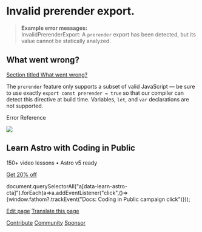 Invalid prerender export.
=========================

> **Example error messages:**  
> InvalidPrerenderExport: A `prerender` export has been detected, but its value cannot be statically analyzed.

What went wrong?
----------------

[Section titled What went wrong?](#what-went-wrong)

The `prerender` feature only supports a subset of valid JavaScript — be sure to use exactly `export const prerender = true` so that our compiler can detect this directive at build time. Variables, `let`, and `var` declarations are not supported.

Error Reference

![](/_astro/CodingInPublic.DpaYu7Qd_5sx41.webp)

Learn Astro with **Coding in Public**
-------------------------------------

150+ video lessons • Astro v5 ready

[Get 20% off](https://learnastro.dev?code=ASTRO_PROMO)

document.querySelectorAll("a\[data-learn-astro-cta\]").forEach(a=>a.addEventListener("click",()=>{window.fathom?.trackEvent("Docs: Coding in Public campaign click")}));

[Edit page](https://github.com/withastro/astro/blob/main/packages/astro/src/core/errors/errors-data.ts) [Translate this page](https://contribute.docs.astro.build/guides/i18n/)

[Contribute](/en/contribute/) [Community](https://astro.build/chat) [Sponsor](https://opencollective.com/astrodotbuild)